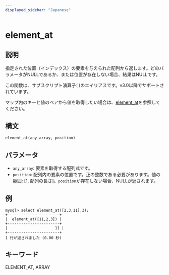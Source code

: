 ```yaml
---
displayed_sidebar: "Japanese"
---
```


# element_at

## 説明

指定された位置（インデックス）の要素を与えられた配列から返します。どのパラメータがNULLであるか、または位置が存在しない場合、結果はNULLです。

この関数は、サブスクリプト演算子`[]`のエイリアスです。v3.0以降でサポートされています。

マップ内のキーと値のペアから値を取得したい場合は、[element_at](../map-functions/element_at.md)を参照してください。

## 構文

```Haskell
element_at(any_array, position)
```

## パラメータ

- `any_array`: 要素を取得する配列式です。
- `position`: 配列内の要素の位置です。正の整数である必要があります。値の範囲: [1, 配列の長さ]。`position`が存在しない場合、NULLが返されます。

## 例

```plain text
mysql> select element_at([2,3,11],3);
+-----------------------+
|  element_at([11,2,3]) |
+-----------------------+
|                     11 |
+-----------------------+
1 行が返されました (0.00 秒)
```

## キーワード

ELEMENT_AT, ARRAY
